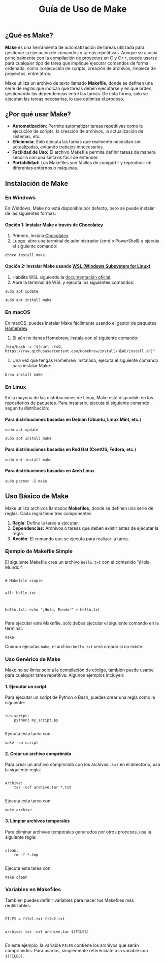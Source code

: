 

<header>
    <h1>Guía de Uso de Make</h1>
</header>

<section>
    <h2>¿Qué es Make?</h2>
    <p><strong>Make</strong> es una herramienta de automatización de tareas utilizada para gestionar la ejecución de comandos y tareas repetitivas. Aunque se asocia principalmente con la compilación de proyectos en C y C++, puede usarse para cualquier tipo de tarea que implique ejecutar comandos de forma ordenada, como la ejecución de scripts, creación de archivos, limpieza de proyectos, entre otros.</p>
    <p>Make utiliza un archivo de texto llamado <strong>Makefile</strong>, donde se definen una serie de reglas que indican qué tareas deben ejecutarse y en qué orden, gestionando las dependencias entre las tareas. De esta forma, solo se ejecutan las tareas necesarias, lo que optimiza el proceso.</p>
</section>

<section>
    <h2>¿Por qué usar Make?</h2>
    <ul>
        <li><strong>Automatización:</strong> Permite automatizar tareas repetitivas como la ejecución de scripts, la creación de archivos, la actualización de sistemas, etc.</li>
        <li><strong>Eficiencia:</strong> Solo ejecuta las tareas que realmente necesitan ser actualizadas, evitando trabajos innecesarios.</li>
        <li><strong>Facilidad de Uso:</strong> El archivo Makefile permite definir tareas de manera sencilla con una sintaxis fácil de entender.</li>
        <li><strong>Portabilidad:</strong> Los Makefiles son fáciles de compartir y reproducir en diferentes entornos o máquinas.</li>
    </ul>
</section>

<section>
<h2>Instalación de Make</h2>

<h3>En Windows</h3>
<p>En Windows, Make no está disponible por defecto, pero se puede instalar de las siguientes formas:</p>

<h4>Opción 1: Instalar Make a través de <a href="https://chocolatey.org/install" target="_blank">Chocolatey</a></h4>
<ol>
    <li>Primero, instala <a href="https://chocolatey.org/install" target="_blank">Chocolatey</a>.</li>
    <li>Luego, abre una terminal de administrador (cmd o PowerShell) y ejecuta el siguiente comando:</li>
</ol>
<pre><code>choco install make</code></pre>

<h4>Opción 2: Instalar Make usando <a href="https://docs.microsoft.com/en-us/windows/wsl/" target="_blank">WSL (Windows Subsystem for Linux)</a></h4>
<ol>
    <li>Habilita WSL siguiendo la <a href="https://docs.microsoft.com/en-us/windows/wsl/" target="_blank">documentación oficial</a>.</li>
    <li>Abre la terminal de WSL y ejecuta los siguientes comandos:</li>
</ol>
<pre><code>sudo apt update</code></pre>
<pre><code>sudo apt install make</code></pre>

<h3>En macOS</h3>
<p>En macOS, puedes instalar Make fácilmente usando el gestor de paquetes <a href="https://brew.sh/" target="_blank">Homebrew</a>.</p>
<ol>
    <li>Si aún no tienes Homebrew, instala con el siguiente comando:</li>
</ol>
<pre><code>/bin/bash -c "$(curl -fsSL https://raw.githubusercontent.com/Homebrew/install/HEAD/install.sh)"</code></pre>
<ol>
    <li>Una vez que tengas Homebrew instalado, ejecuta el siguiente comando para instalar Make:</li>
</ol>
<pre><code>brew install make</code></pre>

<h3>En Linux</h3>
<p>En la mayoría de las distribuciones de Linux, Make está disponible en los repositorios de paquetes. Para instalarlo, ejecuta el siguiente comando según tu distribución:</p>

<h4>Para distribuciones basadas en Debian (Ubuntu, Linux Mint, etc.)</h4>
<pre><code>sudo apt update</code></pre>
<pre><code>sudo apt install make</code></pre>

<h4>Para distribuciones basadas en Red Hat (CentOS, Fedora, etc.)</h4>
<pre><code>sudo dnf install make</code></pre>

<h4>Para distribuciones basadas en Arch Linux</h4>
<pre><code>sudo pacman -S make</code></pre>
</section>

<section>
<h2>Uso Básico de Make</h2>
<p>Make utiliza archivos llamados <strong>Makefiles</strong>, donde se definen una serie de reglas. Cada regla tiene tres componentes:</p>
<ol>
    <li><strong>Regla:</strong> Define la tarea a ejecutar.</li>
    <li><strong>Dependencias:</strong> Archivos o tareas que deben existir antes de ejecutar la regla.</li>
    <li><strong>Acción:</strong> El comando que se ejecuta para realizar la tarea.</li>
</ol>

<h3>Ejemplo de Makefile Simple</h3>
<p>El siguiente Makefile crea un archivo <code>hello.txt</code> con el contenido "¡Hola, Mundo!".</p>
        <pre><code>
# Makefile simple

all: hello.txt

hello.txt:
    echo "¡Hola, Mundo!" > hello.txt
        </code></pre>
<p>Para ejecutar este Makefile, solo debes ejecutar el siguiente comando en la terminal:</p>
<pre><code>make</code></pre>
<p>Cuando ejecutas <code>make</code>, el archivo <code>hello.txt</code> será creado si no existe.</p>

<h3>Uso Genérico de Make</h3>
<p>Make no se limita solo a la compilación de código, también puede usarse para cualquier tarea repetitiva. Algunos ejemplos incluyen:</p>

<h4>1. Ejecutar un script</h4>
<p>Para ejecutar un script de Python o Bash, puedes crear una regla como la siguiente:</p>
<pre><code>
run-script:
    python3 my_script.py
        </code></pre>
<p>Ejecuta esta tarea con:</p>
<pre><code>make run-script</code></pre>

<h4>2. Crear un archivo comprimido</h4>
<p>Para crear un archivo comprimido con los archivos <code>.txt</code> en el directorio, usa la siguiente regla:</p>
<pre><code>
archive:
    tar -cvf archive.tar *.txt
        </code></pre>
        <p>Ejecuta esta tarea con:</p>
        <pre><code>make archive</code></pre>

<h4>3. Limpiar archivos temporales</h4>
<p>Para eliminar archivos temporales generados por otros procesos, usa la siguiente regla:</p>
<pre><code>
clean:
    rm -f *.tmp
        </code></pre>
        <p>Ejecuta esta tarea con:</p>
        <pre><code>make clean</code></pre>

<h3>Variables en Makefiles</h3>
<p>También puedes definir variables para hacer tus Makefiles más reutilizables:</p>
        <pre><code>
FILES = file1.txt file2.txt

archive:
    tar -cvf archive.tar $(FILES)
        </code></pre>
<p>En este ejemplo, la variable <code>FILES</code> contiene los archivos que serán comprimidos. Para usarlos, simplemente referénciate a la variable con <code>$(FILES)</code>.</p>
</section>


